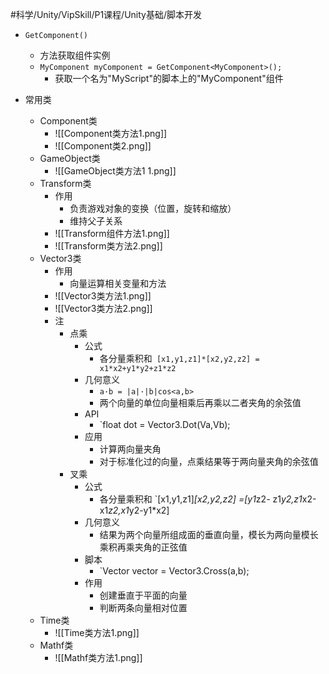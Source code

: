 
#科学/Unity/VipSkill/P1课程/Unity基础/脚本开发

- `GetComponent()`
	- 方法获取组件实例
	- `MyComponent myComponent = GetComponent<MyComponent>();`
		- 获取一个名为"MyScript"的脚本上的"MyComponent"组件

- 常用类
	- Component类
		- ![[Component类方法1.png]]
		- ![[Component类2.png]]
	- GameObject类
		- ![[GameObject类方法1 1.png]]
	- Transform类
		- 作用
			- 负责游戏对象的变换（位置，旋转和缩放）
			- 维持父子关系
		- ![[Transform组件方法1.png]]
		- ![[Transform类方法2.png]]
	- Vector3类
		- 作用
			- 向量运算相关变量和方法
		- ![[Vector3类方法1.png]]
		- ![[Vector3类方法2.png]]
		- 注
			- 点乘
				- 公式
					- 各分量乘积和` [x1,y1,z1]*[x2,y2,z2] = x1*x2+y1*y2+z1*z2`
				- 几何意义
					- `a·b = |a|·|b|cos<a,b>`
					- 两个向量的单位向量相乘后再乘以二者夹角的余弦值
				- API
					- `float dot = Vector3.Dot(Va,Vb);
				- 应用
					- 计算两向量夹角
					- 对于标准化过的向量，点乘结果等于两向量夹角的余弦值
			- 叉乘
				- 公式
					- 各分量乘积和 `[x1,y1,z1]*[x2,y2,z2] =[y1*z2- z1*y2,z1*x2-x1*z2,x1*y2-y1*x2]
				- 几何意义
					- 结果为两个向量所组成面的垂直向量，模长为两向量模长乘积再乘夹角的正弦值
				- 脚本
					- `Vector vector = Vector3.Cross(a,b);
				- 作用
					- 创建垂直于平面的向量
					- 判断两条向量相对位置
	- Time类
		- ![[Time类方法1.png]]
	- Mathf类
		- ![[Mathf类方法1.png]]








